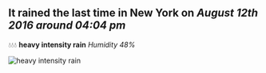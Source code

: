 ## It rained the last time in New York on *August 12th 2016 around 04:04 pm*
💧💧💧  **heavy intensity rain** *Humidity 48%*

![heavy intensity rain](http://openweathermap.org/img/w/10d.png)
